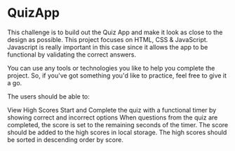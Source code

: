 # QuizApp
This challenge is to build out the Quiz App and make it look as close to the design as possible. This project focuses on HTML, CSS & JavaScript. Javascript is really important in this case since it allows the app to be functional by validating the correct answers.

You can use any tools or technologies you like to help you complete the project. So, if you've got something you'd like to practice, feel free to give it a go.

The users should be able to:

View High Scores
Start and Complete the quiz with a functional timer by showing correct and incorrect options
When questions from the quiz are completed, the score is set to the remaining seconds of the timer.
The score should be added to the high scores in local storage.
The high scores should be sorted in descending order by score.


